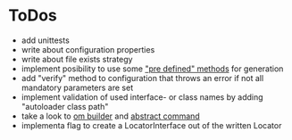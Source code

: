 # ToDos

* add unittests
* write about configuration properties
* write about file exists strategy
* implement posibility to use some ["pre defined" methods](https://github.com/wells5609/CodeGenerator/tree/master/src/CodeGenerator/Method) for generation
* add "verify" method to configuration that throws an error if not all mandatory parameters are set
* implement validation of used interface- or class names by adding "autoloader class path"
* take a look to [om builder](https://github.com/propelorm/Propel/blob/master/generator/lib/builder/om/OMBuilder.php) and [abstract command](https://github.com/propelorm/Propel2/blob/master/src/Propel/Generator/Command/AbstractCommand.php)
* implementa flag to create a LocatorInterface out of the written Locator
